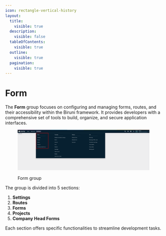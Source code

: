 ```yaml
---
icon: rectangle-vertical-history
layout:
  title:
    visible: true
  description:
    visible: false
  tableOfContents:
    visible: true
  outline:
    visible: true
  pagination:
    visible: true
---
```


# Form

The **Form** group focuses on configuring and managing forms, routes, and their accessibility within the Biruni framework. It provides developers with a comprehensive set of tools to build, organize, and secure application interfaces.

<figure><img src="../../.gitbook/assets/dev-module/form-menu.png" alt=""><figcaption><p>Form group</p></figcaption></figure>

The group is divided into 5 sections:

1. **Settings**
2. **Routes**
3. **Forms**
4. **Projects**
5. **Company Head Forms**

Each section offers specific functionalities to streamline development tasks.

